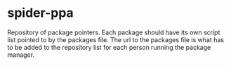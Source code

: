 # spider-ppa
Repository of package pointers.
Each package should have its own script list pointed to by the packages file. The url to the packages file is what has to be added to the repository list for each person running the package manager.
